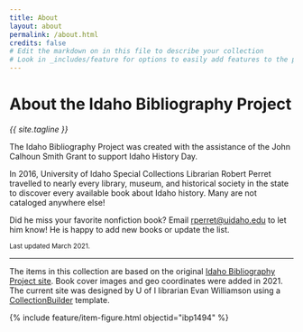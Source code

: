 ```yaml
---
title: About
layout: about
permalink: /about.html
credits: false
# Edit the markdown on in this file to describe your collection
# Look in _includes/feature for options to easily add features to the page
---
```


# About the Idaho Bibliography Project

<p class="text-center h3 mb-3"><em>{{ site.tagline }}</em></p>

The Idaho Bibliography Project was created with the assistance of the John Calhoun Smith Grant to support Idaho History Day. 

In 2016, University of Idaho Special Collections Librarian Robert Perret travelled to nearly every library, museum, and historical society in the state to discover every available book about Idaho history. 
Many are not cataloged anywhere else! 

Did he miss your favorite nonfiction book? 
Email <rperret@uidaho.edu> to let him know! 
He is happy to add new books or update the list.

<small>Last updated March 2021.</small>

------

The items in this collection are based on the original [Idaho Bibliography Project site](https://www.lib.uidaho.edu/idahobibliography/legacy/).
Book cover images and geo coordinates were added in 2021.
The current site was designed by U of I librarian Evan Williamson using a [CollectionBuilder](https://collectionbuilder.github.io/) template.

{% include feature/item-figure.html objectid="ibp1494" %}
